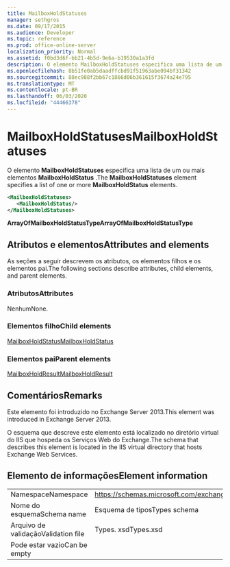 ```yaml
---
title: MailboxHoldStatuses
manager: sethgros
ms.date: 09/17/2015
ms.audience: Developer
ms.topic: reference
ms.prod: office-online-server
localization_priority: Normal
ms.assetid: f0bd3d6f-bb21-4b5d-9e6a-b19530a1a3fd
description: O elemento MailboxHoldStatuses especifica uma lista de um ou mais elementos MailboxHoldStatus.
ms.openlocfilehash: 8b51fe0ab5daadffcbd91f51963abe094bf31342
ms.sourcegitcommit: 88ec988f2bb67c1866d06b361615f3674a24e795
ms.translationtype: MT
ms.contentlocale: pt-BR
ms.lasthandoff: 06/03/2020
ms.locfileid: "44466378"
---
```

# <a name="mailboxholdstatuses"></a><span data-ttu-id="fcf10-103">MailboxHoldStatuses</span><span class="sxs-lookup"><span data-stu-id="fcf10-103">MailboxHoldStatuses</span></span>

<span data-ttu-id="fcf10-104">O elemento **MailboxHoldStatuses** especifica uma lista de um ou mais elementos **MailboxHoldStatus** .</span><span class="sxs-lookup"><span data-stu-id="fcf10-104">The **MailboxHoldStatuses** element specifies a list of one or more **MailboxHoldStatus** elements.</span></span> 
  
```XML
<MailboxHoldStatuses>
   <MailboxHoldStatus/>
</MailboxHoldStatuses>
```

<span data-ttu-id="fcf10-105">**ArrayOfMailboxHoldStatusType**</span><span class="sxs-lookup"><span data-stu-id="fcf10-105">**ArrayOfMailboxHoldStatusType**</span></span>

## <a name="attributes-and-elements"></a><span data-ttu-id="fcf10-106">Atributos e elementos</span><span class="sxs-lookup"><span data-stu-id="fcf10-106">Attributes and elements</span></span>

<span data-ttu-id="fcf10-107">As seções a seguir descrevem os atributos, os elementos filhos e os elementos pai.</span><span class="sxs-lookup"><span data-stu-id="fcf10-107">The following sections describe attributes, child elements, and parent elements.</span></span>
  
### <a name="attributes"></a><span data-ttu-id="fcf10-108">Atributos</span><span class="sxs-lookup"><span data-stu-id="fcf10-108">Attributes</span></span>

<span data-ttu-id="fcf10-109">Nenhum</span><span class="sxs-lookup"><span data-stu-id="fcf10-109">None.</span></span>
  
### <a name="child-elements"></a><span data-ttu-id="fcf10-110">Elementos filho</span><span class="sxs-lookup"><span data-stu-id="fcf10-110">Child elements</span></span>

[<span data-ttu-id="fcf10-111">MailboxHoldStatus</span><span class="sxs-lookup"><span data-stu-id="fcf10-111">MailboxHoldStatus</span></span>](mailboxholdstatus.md)
  
### <a name="parent-elements"></a><span data-ttu-id="fcf10-112">Elementos pai</span><span class="sxs-lookup"><span data-stu-id="fcf10-112">Parent elements</span></span>

[<span data-ttu-id="fcf10-113">MailboxHoldResult</span><span class="sxs-lookup"><span data-stu-id="fcf10-113">MailboxHoldResult</span></span>](mailboxholdresult.md)
  
## <a name="remarks"></a><span data-ttu-id="fcf10-114">Comentários</span><span class="sxs-lookup"><span data-stu-id="fcf10-114">Remarks</span></span>

<span data-ttu-id="fcf10-115">Este elemento foi introduzido no Exchange Server 2013.</span><span class="sxs-lookup"><span data-stu-id="fcf10-115">This element was introduced in Exchange Server 2013.</span></span>
  
<span data-ttu-id="fcf10-116">O esquema que descreve este elemento está localizado no diretório virtual do IIS que hospeda os Serviços Web do Exchange.</span><span class="sxs-lookup"><span data-stu-id="fcf10-116">The schema that describes this element is located in the IIS virtual directory that hosts Exchange Web Services.</span></span>
  
## <a name="element-information"></a><span data-ttu-id="fcf10-117">Elemento de informações</span><span class="sxs-lookup"><span data-stu-id="fcf10-117">Element information</span></span>

|||
|:-----|:-----|
|<span data-ttu-id="fcf10-118">Namespace</span><span class="sxs-lookup"><span data-stu-id="fcf10-118">Namespace</span></span>  <br/> |https://schemas.microsoft.com/exchange/services/2006/types  <br/> |
|<span data-ttu-id="fcf10-119">Nome do esquema</span><span class="sxs-lookup"><span data-stu-id="fcf10-119">Schema name</span></span>  <br/> |<span data-ttu-id="fcf10-120">Esquema de tipos</span><span class="sxs-lookup"><span data-stu-id="fcf10-120">Types schema</span></span>  <br/> |
|<span data-ttu-id="fcf10-121">Arquivo de validação</span><span class="sxs-lookup"><span data-stu-id="fcf10-121">Validation file</span></span>  <br/> |<span data-ttu-id="fcf10-122">Types. xsd</span><span class="sxs-lookup"><span data-stu-id="fcf10-122">Types.xsd</span></span>  <br/> |
|<span data-ttu-id="fcf10-123">Pode estar vazio</span><span class="sxs-lookup"><span data-stu-id="fcf10-123">Can be empty</span></span>  <br/> ||
   

